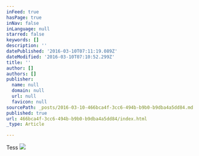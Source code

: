 ```yaml
---
inFeed: true
hasPage: true
inNav: false
inLanguage: null
starred: false
keywords: []
description: ''
datePublished: '2016-03-10T07:11:19.089Z'
dateModified: '2016-03-10T07:10:52.299Z'
title: ''
author: []
authors: []
publisher:
  name: null
  domain: null
  url: null
  favicon: null
sourcePath: _posts/2016-03-10-466bca4f-3cc6-494b-b9b0-b9dba4a5dd84.md
published: true
url: 466bca4f-3cc6-494b-b9b0-b9dba4a5dd84/index.html
_type: Article

---
```

Tess
![](https://the-grid-user-content.s3-us-west-2.amazonaws.com/b084ddce-a605-4b66-9c94-813773e98a23.jpg)